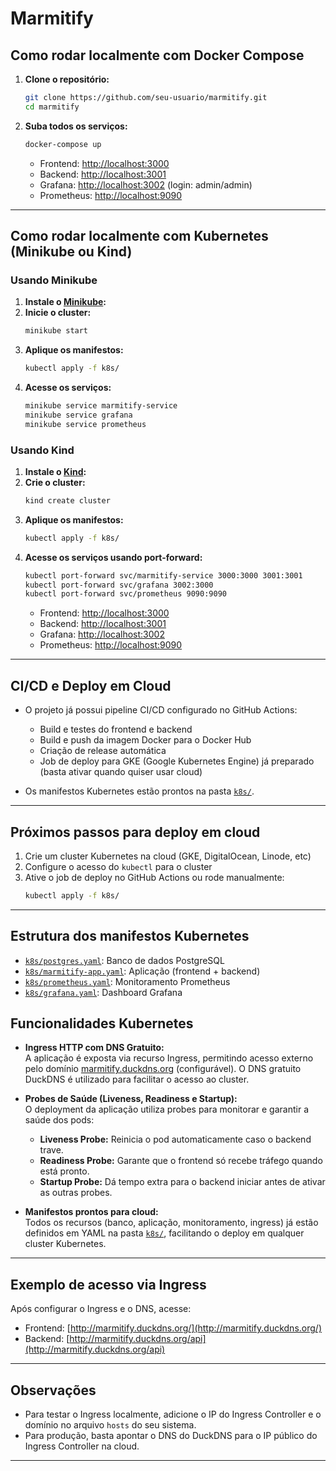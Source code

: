 # Marmitify

## Como rodar localmente com Docker Compose

1. **Clone o repositório:**
   ```sh
   git clone https://github.com/seu-usuario/marmitify.git
   cd marmitify
   ```

2. **Suba todos os serviços:**
   ```sh
   docker-compose up
   ```
   - Frontend: [http://localhost:3000](http://localhost:3000)
   - Backend: [http://localhost:3001](http://localhost:3001)
   - Grafana: [http://localhost:3002](http://localhost:3002) (login: admin/admin)
   - Prometheus: [http://localhost:9090](http://localhost:9090)

---

## Como rodar localmente com Kubernetes (Minikube ou Kind)

### Usando Minikube

1. **Instale o [Minikube](https://minikube.sigs.k8s.io/docs/start/):**
2. **Inicie o cluster:**
   ```sh
   minikube start
   ```
3. **Aplique os manifestos:**
   ```sh
   kubectl apply -f k8s/
   ```
4. **Acesse os serviços:**
   ```sh
   minikube service marmitify-service
   minikube service grafana
   minikube service prometheus
   ```

### Usando Kind

1. **Instale o [Kind](https://kind.sigs.k8s.io/docs/user/quick-start/):**
2. **Crie o cluster:**
   ```sh
   kind create cluster
   ```
3. **Aplique os manifestos:**
   ```sh
   kubectl apply -f k8s/
   ```
4. **Acesse os serviços usando port-forward:**
   ```sh
   kubectl port-forward svc/marmitify-service 3000:3000 3001:3001
   kubectl port-forward svc/grafana 3002:3000
   kubectl port-forward svc/prometheus 9090:9090
   ```
   - Frontend: [http://localhost:3000](http://localhost:3000)
   - Backend: [http://localhost:3001](http://localhost:3001)
   - Grafana: [http://localhost:3002](http://localhost:3002)
   - Prometheus: [http://localhost:9090](http://localhost:9090)

---

## CI/CD e Deploy em Cloud

- O projeto já possui pipeline CI/CD configurado no GitHub Actions:
  - Build e testes do frontend e backend
  - Build e push da imagem Docker para o Docker Hub
  - Criação de release automática
  - Job de deploy para GKE (Google Kubernetes Engine) já preparado (basta ativar quando quiser usar cloud)

- Os manifestos Kubernetes estão prontos na pasta [`k8s/`](k8s/).

---

## Próximos passos para deploy em cloud

1. Crie um cluster Kubernetes na cloud (GKE, DigitalOcean, Linode, etc)
2. Configure o acesso do `kubectl` para o cluster
3. Ative o job de deploy no GitHub Actions ou rode manualmente:
   ```sh
   kubectl apply -f k8s/
   ```

---

## Estrutura dos manifestos Kubernetes

- [`k8s/postgres.yaml`](k8s/postgres.yaml): Banco de dados PostgreSQL
- [`k8s/marmitify-app.yaml`](k8s/marmitify-app.yaml): Aplicação (frontend + backend)
- [`k8s/prometheus.yaml`](k8s/prometheus.yaml): Monitoramento Prometheus
- [`k8s/grafana.yaml`](k8s/grafana.yaml): Dashboard Grafana

## Funcionalidades Kubernetes

- **Ingress HTTP com DNS Gratuito:**  
  A aplicação é exposta via recurso Ingress, permitindo acesso externo pelo domínio [marmitify.duckdns.org](http://marmitify.duckdns.org) (configurável). O DNS gratuito DuckDNS é utilizado para facilitar o acesso ao cluster.

- **Probes de Saúde (Liveness, Readiness e Startup):**  
  O deployment da aplicação utiliza probes para monitorar e garantir a saúde dos pods:
  - **Liveness Probe:** Reinicia o pod automaticamente caso o backend trave.
  - **Readiness Probe:** Garante que o frontend só recebe tráfego quando está pronto.
  - **Startup Probe:** Dá tempo extra para o backend iniciar antes de ativar as outras probes.

- **Manifestos prontos para cloud:**  
  Todos os recursos (banco, aplicação, monitoramento, ingress) já estão definidos em YAML na pasta [`k8s/`](k8s/), facilitando o deploy em qualquer cluster Kubernetes.

---

## Exemplo de acesso via Ingress

Após configurar o Ingress e o DNS, acesse:
- Frontend: [http://marmitify.duckdns.org/](http://marmitify.duckdns.org/)
- Backend: [http://marmitify.duckdns.org/api](http://marmitify.duckdns.org/api)

---

## Observações

- Para testar o Ingress localmente, adicione o IP do Ingress Controller e o domínio no arquivo `hosts` do seu sistema.
- Para produção, basta apontar o DNS do DuckDNS para o IP público do Ingress Controller na cloud.

---